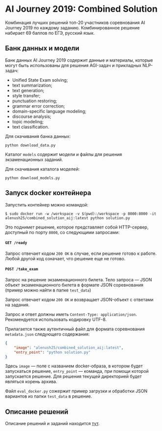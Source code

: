 # AI Journey 2019: Combined Solution

Комбинация лучших решений топ-20 участников соревнования AI Journey 2019 по каждому заданию. Комбинированное решение набирает 69 баллов по ЕГЭ, русский язык.

## Банк данных и модели

Банк данных AI Journey 2019 содержит данные и материалы, которые могут быть использованы для решения AGI-задач и прикладных NLP-задач:

* Unified State Exam solving;
* text summarization;
* text generation;
* style transfer;
* punctuation restoring;
* grammar error correction;
* domain-specific language modeling;
* discourse analysis;
* topic modeling;
* text classification.
    
Для скачивания банка данных:

```
python download_data.py
```

Каталог ```models``` содержит модели и файлы для решения экзаменационных заданий.

Для скачивания каталога моделей:

```
python download_models.py
```

## Запуск docker контейнера

Запустить контейнер можно командой:
```
$ sudo docker run -w /workspace -v $(pwd):/workspace -p 8000:8000 -it alenush25/combined_solution_aij:latest python solution.py
```

Это поднимет решение, которое представляет собой HTTP-сервер, доступный по порту `8000`, со следующими запросами:

#### `GET /ready`

Запрос отвечает кодом `200 OK` в случае, если решение готово к работе. Любой другой код означает, что решение еще не готово.

#### `POST /take_exam`

Запрос на решение экзаменационного билета. Тело запроса — JSON объект экзаменационного билета в формате JSON соревнования (пример можно найти в папке `test_data`)

Запрос отвечает кодом `200 OK` и возвращает JSON-объект с ответами на задания.  

Запрос и ответ должны иметь `Content-Type: application/json`. Рекомендуется использовать кодировку UTF-8.

Прилагается также аутентичный файл для формата соревнования `metadata.json` следующего содержания:

```json
{
    "image": "alenush25/combined_solution_aij:latest",
    "entry_point": "python solution.py"
}
```

Здесь `image` — поле с названием docker-образа, в котором будет запускаться решение, `entry_point` — команда, при помощи которой запускается решение. Для решения текущей директорией будет являться корень архива.

Файл `eval_docker.py` сожержит пример загрузки и обработки JSON вариантов из папки `test_data` в решение.

## Описание решений

Описание решений и заданий находится [тут](solver_description.md).
